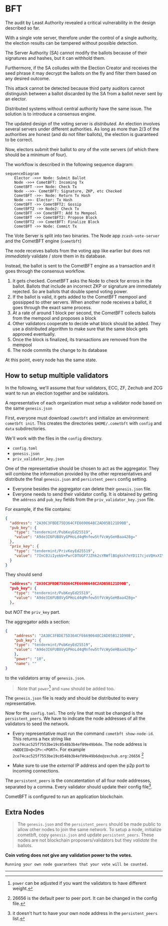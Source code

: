 # BFT

The audit by Least Authority revealed a critical vulnerability
in the design described so far.

With a single vote server, therefore under the control
of a single authority, the election results can be tampered
without possible detection.

The Server Authority (SA) cannot modify the ballots because
of their signatures and hashes, but it can withhold them.

Furthermore, if the SA colludes with the Election Creator
and receives the seed phrase it may decrypt the ballots
on the fly and filter them based on any desired outcome.

This attack cannot be detected because third party
auditors cannot distinguish between a ballot discarded
by the SA from a ballot never sent by an elector.

Distributed systems without central authority have the
same issue. The solution is to introduce a consensus
engine.

The updated design of the voting server is *distributed*.
An election involves several servers under different
authorities. As long as more than 2/3 of the authorities
are honest (and do not filter ballots), the election
is guaranteed to be correct.

Now, electors submit their ballot to *any* of the vote
servers (of which there should be a minimum of four).

The workflow is described in the following sequence diagram:

```mermaid
sequenceDiagram
    Elector ->>+ Node: Submit Ballot
    Node ->>+ CometBFT: Incoming Tx
    CometBFT ->>+ Node: Check Tx
    Node -->>- CometBFT: Signature, ZKP, etc Checked
    CometBFT ->>- Node: Return Tx Hash
    Node ->>- Elector: Tx Hash
    CometBFT ->> CometBFT2: Gossip
    CometBFT2 ->> Node2: Check Tx
    CometBFT ->> CometBFT: Add to Mempool
    CometBFT ->> CometBFT2: Propose Block
    CometBFT2 ->> CometBFT: Finalize Block
    CometBFT ->> Node: Commit Tx
```

The Vote Server is split into two binaries. The Node app `zcash-vote-server` and the CometBFT engine (`cometbft`)

The node receives ballots from the voting app like earlier
but does not *immediately* validate / store them in its database.

Instead, the ballot is sent to the CometBFT engine as a
transaction and it goes through the consensus workflow.

1. It gets checked. CometBFT asks the Node to check for
errors in the ballot. Ballots that include an incorrect ZKP or
signature are immediately rejected. So are ballots that double
spend voting power.
1. If the ballot is valid, it gets added to the CometBFT mempool
and gossipped to other servers. When another node receives
a ballot, it goes through the exact same process.
1. At a rate of around 1 block per second, the CometBFT
collects ballots from the mempool and proposes a block
1. Other validators cooperate to decide what block should be
added. They use a distributed algorithm to make sure that
the same block gets approved eventually.
1. Once the block is finalized, its transactions are removed
from the mempool
1. The node commits the change to its database

At this point, every node has the same state.

## How to setup multiple validators

In the following, we'll assume that four validators,
ECC, ZF, Zechub and ZCG want to run an election
together and be validators.

A representative of each organization must setup
a validator node based on the same `genesis.json`

First, everyone must download `cometbft` and initialize
an environment: `cometbft init`. This creates the directories
`$HOME/.cometbft` with `config` and `data` subdirectories.

We'll work with the files in the `config` directory.
- `config.toml`
- `genesis.json`
- `priv_validator_key.json`

One of the representative should be chosen to act as the
aggregator. They will combine the information provided
by the other representatives and distribute the final
`genesis.json` and `persistent_peers` config setting.

- Everyone besides the aggregator can delete their `genesis.json`
file.
- Everyone needs to send their validator config. It is
obtained by getting the `address` and `pub_key` fields
from the `priv_validator_key.json` file.

For example, if the file contains:
```json
{
  "address": "2A30C3FBDE75D364CFE6690648C2AD05B121D90B",
  "pub_key": {
    "type": "tendermint/PubKeyEd25519",
    "value": "A9de3I6FUB8VyGPHoLd4qMnfew5tfVcWyGeHBaa428g="
  },
  "priv_key": {
    "type": "tendermint/PrivKeyEd25519",
    "value": "7InC0JiIyekU+PwrC0TUGF7JZhk2sYRWflBGgksh7eYD117cjoVQHxXIY8egt3ioyd97Dm19VxbIZ4cFprjbyA=="
  }
}
```

They should send
```json
  "address": "2A30C3FBDE75D364CFE6690648C2AD05B121D90B",
  "pub_key": {
    "type": "tendermint/PubKeyEd25519",
    "value": "A9de3I6FUB8VyGPHoLd4qMnfew5tfVcWyGeHBaa428g="
  },
```

but *NOT* the `priv_key` part.

The aggregator adds a section:
```json
{
    "address": "2A30C3FBDE75D364CFE6690648C2AD05B121D90B",
    "pub_key": {
    "type": "tendermint/PubKeyEd25519",
    "value": "A9de3I6FUB8VyGPHoLd4qMnfew5tfVcWyGeHBaa428g="
    },
    "power": "10",
    "name": ""
}
```

to the validators array of `genesis.json`.

> Note that `power`[^1] and `name` should be added too.

The `genesis.json` file is ready and should be distributed to
every representative.

Now for the `config.toml`. The only line that must be changed
is the `persistent_peers`. We have to indicate the node addresses
of all the validators to seed the network.

- Every representative must run the command `cometbft show-node-id`.
This returns a hex string like `2ce74cac525f7553be19c0548b3b4ef09e49b6de`.
The node address is `<NODEID>@<IP>:<PORT>`. For example
`2ce74cac525f7553be19c0548b3b4ef09e49b6de@zechub.org:26656` [^2]

- Make sure to use the *external* IP address and open the p2p port to
incoming connections.

The `persistent_peers` is the concatentation of all four node addresses,
separated by a comma. Every validator should update their config file[^3].

CometBFT is configured to run an application blockchain.

## Extra Nodes

> The `genesis.json` and the `persistent_peers` should be made public
to allow other nodes to join the same network.
To setup a node, initialize cometbft, copy `genesis.json`
and update `persistent_peers`. These nodes are not blockchain
proposers/validators but they *validate* the ballots.

**Coin voting does not give any validation power to the votes.**

```admonish info
Running your own node guarantees that your vote will be counted.
```

---
[^1]: `power` can be adjusted if you want the validators to have different
weight.
[^2]: 26656 is the default peer to peer port. It can be changed in the config file.
[^3]: it doesn't hurt to have your own node address in the `persistent_peers`
list.
